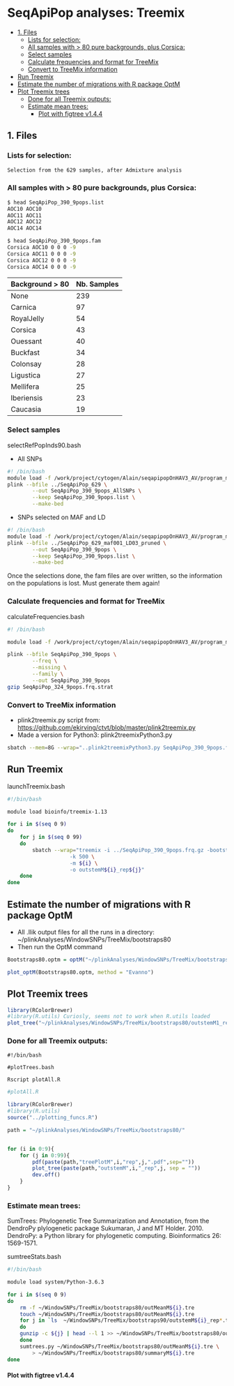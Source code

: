 # SeqApiPop analyses: Treemix


<!-- TOC depthFrom:2 depthTo:6 withLinks:1 updateOnSave:1 orderedList:0 -->

- [1. Files](#1-files)
	- [Lists for selection:](#lists-for-selection)
	- [All samples with > 80 pure backgrounds, plus Corsica:](#all-samples-with-80-pure-backgrounds-plus-corsica)
	- [Select samples](#select-samples)
	- [Calculate frequencies and format for TreeMix](#calculate-frequencies-and-format-for-treemix)
	- [Convert to TreeMix information](#convert-to-treemix-information)
- [Run Treemix](#run-treemix)
- [Estimate the number of migrations with R package OptM](#estimate-the-number-of-migrations-with-r-package-optm)
- [Plot Treemix trees](#plot-treemix-trees)
	- [Done for all Treemix outputs:](#done-for-all-treemix-outputs)
	- [Estimate mean trees:](#estimate-mean-trees)
		- [Plot with figtree v1.4.4](#plot-with-figtree-v144)

<!-- /TOC -->


## 1. Files

### Lists for selection:
```bash
Selection from the 629 samples, after Admixture analysis
```

### All samples with > 80 pure backgrounds, plus Corsica:

```bash
$ head SeqApiPop_390_9pops.list
AOC10 AOC10
AOC11 AOC11
AOC12 AOC12
AOC14 AOC14

$ head SeqApiPop_390_9pops.fam
Corsica AOC10 0 0 0 -9
Corsica AOC11 0 0 0 -9
Corsica AOC12 0 0 0 -9
Corsica AOC14 0 0 0 -9
```

Background > 80 | Nb. Samples
---|---
None         | 239
Carnica      |  97
RoyalJelly   |  54
Corsica      |  43
Ouessant     |  40
Buckfast     |  34
Colonsay     |  28
Ligustica    |  27
Mellifera    |  25
Iberiensis      |  23
Caucasia    |  19



### Select samples

selectRefPopInds90.bash

* All SNPs

```bash
#! /bin/bash
module load -f /work/project/cytogen/Alain/seqapipopOnHAV3_AV/program_module
plink --bfile ../SeqApiPop_629 \
		--out SeqApiPop_390_9pops_AllSNPs \
		--keep SeqApiPop_390_9pops.list \
		--make-bed
```

* SNPs selected on MAF and LD


```bash
#! /bin/bash
module load -f /work/project/cytogen/Alain/seqapipopOnHAV3_AV/program_module
plink --bfile ../SeqApiPop_629_maf001_LD03_pruned \
		--out SeqApiPop_390_9pops \
		--keep SeqApiPop_390_9pops.list \
		--make-bed
```

Once the selections done, the fam files are over written, so the information on the populations is lost. Must generate them again!

### Calculate frequencies and format for TreeMix

calculateFrequencies.bash

```bash
#! /bin/bash

module load -f /work/project/cytogen/Alain/seqapipopOnHAV3_AV/program_module

plink --bfile SeqApiPop_390_9pops \
		--freq \
		--missing \
		--family \
		--out SeqApiPop_390_9pops
gzip SeqApiPop_324_9pops.frq.strat
```

### Convert to TreeMix information

* plink2treemix.py script from: https://github.com/ekirving/ctvt/blob/master/plink2treemix.py
* Made a version for Python3: plink2treemixPython3.py

```bash
sbatch --mem=8G --wrap="..plink2treemixPython3.py SeqApiPop_390_9pops.frq.strat.gz SeqApiPop_390_9pops.frq.gz"
```

## Run Treemix

launchTreemix.bash

```bash
#!/bin/bash

module load bioinfo/treemix-1.13

for i in $(seq 0 9)
do
    for j in $(seq 0 99)
    do
        sbatch --wrap="treemix -i ../SeqApiPop_390_9pops.frq.gz -bootstrap -seed ${RANDOM} \
					-k 500 \
					-m ${i} \
					-o outstemM${i}_rep${j}"
    done
done
```

## Estimate the number of migrations with R package OptM
* All .llik output files for all the runs in a directory: ~/plinkAnalyses/WindowSNPs/TreeMix/bootstraps80
* Then run the OptM command
```R
Bootstraps80.optm = optM("~/plinkAnalyses/WindowSNPs/TreeMix/bootstraps80")

plot_optM(Bootstraps80.optm, method = "Evanno")
```

## Plot Treemix trees
```R
library(RColorBrewer)
#library(R.utils) Curiosly, seems not to work when R.utils loaded
plot_tree("~/plinkAnalyses/WindowSNPs/TreeMix/bootstraps80/outstemM1_rep69")
```

### Done for all Treemix outputs:

```binbash
#!/bin/bash

#plotTrees.bash

Rscript plotAll.R
```

```R
#plotAll.R

library(RColorBrewer)
#library(R.utils)
source("../plotting_funcs.R")

path = "~/plinkAnalyses/WindowSNPs/TreeMix/bootstraps80/"


for (i in 0:9){
    for (j in 0:99){
        pdf(paste(path,"treePlotM",i,"rep",j,".pdf",sep=""))
        plot_tree(paste(path,"outstemM",i,"_rep",j, sep = ""))
        dev.off()
    }
}
```


### Estimate mean trees:

SumTrees: Phylogenetic Tree Summarization and Annotation, from the DendroPy plylogenetic package
Sukumaran, J and MT Holder. 2010. DendroPy: a Python library for phylogenetic computing. Bioinformatics 26: 1569-1571.

sumtreeStats.bash

```bash
#!/bin/bash

module load system/Python-3.6.3

for i in $(seq 0 9)
do
	rm -f ~/WindowSNPs/TreeMix/bootstraps80/outMeanM${i}.tre
	touch ~/WindowSNPs/TreeMix/bootstraps80/outMeanM${i}.tre
	for j in `ls  ~/WindowSNPs/TreeMix/bootstraps90/outstemM${i}_rep*.treeout.gz`
	do
	gunzip -c ${j} | head --l 1 >> ~/WindowSNPs/TreeMix/bootstraps80/outMeanM${i}.tre
	done
	sumtrees.py ~/WindowSNPs/TreeMix/bootstraps80/outMeanM${i}.tre \
		> ~/WindowSNPs/TreeMix/bootstraps80/summaryM${i}.tre
done
```

#### Plot with figtree v1.4.4
